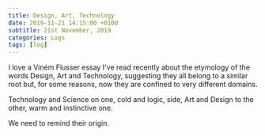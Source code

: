 ```yaml
---
title: Design, Art, Technology
date: 2019-11-21 14:15:00 +0100
subtitle: 21st November, 2019
categories: Logs
tags: [log]
---
```


I love a Viném Flusser essay I've read recently about the etymology of the words Design, Art and Technology, suggesting they all belong to a similar root but, for some reasons, now they are confined to very different domains.

Technology and Science on one, cold and logic, side, Art and Design to the other, warm and instinctive one.

We need to remind their origin.



